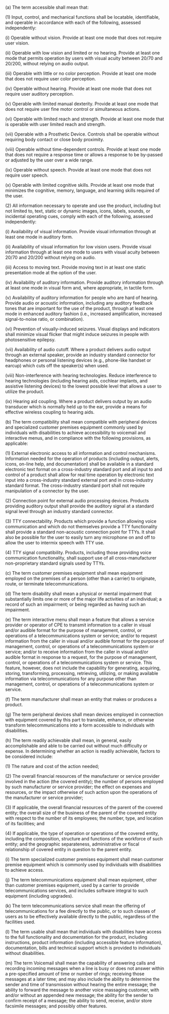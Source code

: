 (a) The term accessible shall mean that:

(1) Input, control, and mechanical functions shall be locatable, identifiable, and operable in accordance with each of the following, assessed independently:

(i) Operable without vision. Provide at least one mode that does not require user vision.

(ii) Operable with low vision and limited or no hearing. Provide at least one mode that permits operation by users with visual acuity between 20/70 and 20/200, without relying on audio output.

(iii) Operable with little or no color perception. Provide at least one mode that does not require user color perception.

(iv) Operable without hearing. Provide at least one mode that does not require user auditory perception.

(v) Operable with limited manual dexterity. Provide at least one mode that does not require user fine motor control or simultaneous actions.

(vi) Operable with limited reach and strength. Provide at least one mode that is operable with user limited reach and strength.

(vii) Operable with a Prosthetic Device. Controls shall be operable without requiring body contact or close body proximity.

(viii) Operable without time-dependent controls. Provide at least one mode that does not require a response time or allows a response to be by-passed or adjusted by the user over a wide range.

(ix) Operable without speech. Provide at least one mode that does not require user speech.

(x) Operable with limited cognitive skills. Provide at least one mode that minimizes the cognitive, memory, language, and learning skills required of the user.

(2) All information necessary to operate and use the product, including but not limited to, text, static or dynamic images, icons, labels, sounds, or incidental operating cues, comply with each of the following, assessed independently:

(i) Availability of visual information. Provide visual information through at least one mode in auditory form.

(ii) Availability of visual information for low vision users. Provide visual information through at least one mode to users with visual acuity between 20/70 and 20/200 without relying on audio.

(iii) Access to moving text. Provide moving text in at least one static presentation mode at the option of the user.

(iv) Availability of auditory information. Provide auditory information through at least one mode in visual form and, where appropriate, in tactile form.

(v) Availability of auditory information for people who are hard of hearing. Provide audio or acoustic information, including any auditory feedback tones that are important for the use of the product, through at least one mode in enhanced auditory fashion (i.e., increased amplification, increased signal-to-noise ratio, or combination).

(vi) Prevention of visually-induced seizures. Visual displays and indicators shall minimize visual flicker that might induce seizures in people with photosensitive epilepsy.

(vii) Availability of audio cutoff. Where a product delivers audio output through an external speaker, provide an industry standard connector for headphones or personal listening devices (e.g., phone-like handset or earcup) which cuts off the speaker(s) when used.

(viii) Non-interference with hearing technologies. Reduce interference to hearing technologies (including hearing aids, cochlear implants, and assistive listening devices) to the lowest possible level that allows a user to utilize the product.

(ix) Hearing aid coupling. Where a product delivers output by an audio transducer which is normally held up to the ear, provide a means for effective wireless coupling to hearing aids.

(b) The term compatibility shall mean compatible with peripheral devices and specialized customer premises equipment commonly used by individuals with disabilities to achieve accessibility to voicemail and interactive menus, and in compliance with the following provisions, as applicable:
              

(1) External electronic access to all information and control mechanisms. Information needed for the operation of products (including output, alerts, icons, on-line help, and documentation) shall be available in a standard electronic text format on a cross-industry standard port and all input to and control of a product shall allow for real time operation by electronic text input into a cross-industry standard external port and in cross-industry standard format. The cross-industry standard port shall not require manipulation of a connector by the user.

(2) Connection point for external audio processing devices. Products providing auditory output shall provide the auditory signal at a standard signal level through an industry standard connector.

(3) TTY connectability. Products which provide a function allowing voice communication and which do not themselves provide a TTY functionality shall provide a standard non-acoustic connection point for TTYs. It shall also be possible for the user to easily turn any microphone on and off to allow the user to intermix speech with TTY use.

(4) TTY signal compatibility. Products, including those providing voice communication functionality, shall support use of all cross-manufacturer non-proprietary standard signals used by TTYs.

(c) The term customer premises equipment shall mean equipment employed on the premises of a person (other than a carrier) to originate, route, or terminate telecommunications.

(d) The term disability shall mean a physical or mental impairment that substantially limits one or more of the major life activities of an individual; a record of such an impairment; or being regarded as having such an impairment.

(e) The term interactive menu shall mean a feature that allows a service provider or operator of CPE to transmit information to a caller in visual and/or audible format for the purpose of management, control, or operations of a telecommunications system or service; and/or to request information from the caller in visual and/or audible format for the purpose of management, control, or operations of a telecommunications system or service; and/or to receive information from the caller in visual and/or audible format in response to a request, for the purpose of management, control, or operations of a telecommunications system or service. This feature, however, does not include the capability for generating, acquiring, storing, transforming, processing, retrieving, utilizing, or making available information via telecommunications for any purpose other than management, control, or operations of a telecommunications system or service.

(f) The term manufacturer shall mean an entity that makes or produces a product.

(g) The term peripheral devices shall mean devices employed in connection with equipment covered by this part to translate, enhance, or otherwise transform telecommunications into a form accessible to individuals with disabilities.

(h) The term readily achievable shall mean, in general, easily accomplishable and able to be carried out without much difficulty or expense. In determining whether an action is readily achievable, factors to be considered include:

(1) The nature and cost of the action needed;

(2) The overall financial resources of the manufacturer or service provider involved in the action (the covered entity); the number of persons employed by such manufacturer or service provider; the effect on expenses and resources, or the impact otherwise of such action upon the operations of the manufacturer or service provider;

(3) If applicable, the overall financial resources of the parent of the covered entity; the overall size of the business of the parent of the covered entity with respect to the number of its employees; the number, type, and location of its facilities; and

(4) If applicable, the type of operation or operations of the covered entity, including the composition, structure and functions of the workforce of such entity; and the geographic separateness, administrative or fiscal relationship of covered entity in question to the parent entity.
              

(i) The term specialized customer premises equipment shall mean customer premise equipment which is commonly used by individuals with disabilities to achieve access.

(j) The term telecommunications equipment shall mean equipment, other than customer premises equipment, used by a carrier to provide telecommunications services, and includes software integral to such equipment (including upgrades).

(k) The term telecommunications service shall mean the offering of telecommunications for a fee directly to the public, or to such classes of users as to be effectively available directly to the public, regardless of the facilities used.

(l) The term usable shall mean that individuals with disabilities have access to the full functionality and documentation for the product, including instructions, product information (including accessible feature information), documentation, bills and technical support which is provided to individuals without disabilities.

(m) The term Voicemail shall mean the capability of answering calls and recording incoming messages when a line is busy or does not answer within a pre-specified amount of time or number of rings; receiving those messages at a later time; and may also include the ability to determine the sender and time of transmission without hearing the entire message; the ability to forward the message to another voice massaging customer, with and/or without an appended new message; the ability for the sender to confirm receipt of a message; the ability to send, receive, and/or store facsimile messages; and possibly other features.

